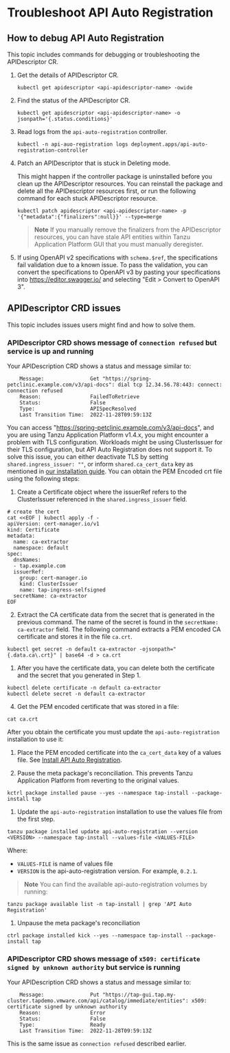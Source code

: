 # Troubleshoot API Auto Registration

## How to debug API Auto Registration

This topic includes commands for debugging or troubleshooting the APIDescriptor CR.

1. Get the details of APIDescriptor CR.

    ```console
    kubectl get apidescriptor <api-apidescriptor-name> -owide
    ```

2. Find the status of the APIDescriptor CR.

    ```console
    kubectl get apidescriptor <api-apidescriptor-name> -o jsonpath='{.status.conditions}'
    ```

3. Read logs from the `api-auto-registration` controller.
   
    ```console
    kubectl -n api-auo-registration logs deployment.apps/api-auto-registration-controller
    ```

4. Patch an APIDescriptor that is stuck in Deleting mode.

   This might happen if the controller package is uninstalled before you clean up the APIDescriptor resources.
   You can reinstall the package and delete all the APIDescriptor resources first, or run the following command for each stuck APIDescriptor resource.

    ```console
    kubectl patch apidescriptor <api-apidescriptor-name> -p '{"metadata":{"finalizers":null}}' --type=merge
    ```

    >**Note** If you manually remove the finalizers from the APIDescriptor resources, you can have stale API entities within Tanzu Application Platform GUI that you must manually deregister.

5. If using OpenAPI v2 specifications with `schema.$ref`, the specifications fail validation due to a known issue.
To pass the validation, you can convert the specifications to OpenAPI v3 by pasting your specifications into https://editor.swagger.io/ and selecting "Edit > Convert to OpenAPI 3".

## APIDescriptor CRD issues

This topic includes issues users might find and how to solve them.

### APIDescriptor CRD shows message of `connection refused` but service is up and running

Your APIDescription CRD shows a status and message similar to:

```console
    Message:               Get "https://spring-petclinic.example.com/v3/api-docs": dial tcp 12.34.56.78:443: connect: connection refused
    Reason:                FailedToRetrieve
    Status:                False
    Type:                  APISpecResolved
    Last Transition Time:  2022-11-28T09:59:13Z
```

You can access "https://spring-petclinic.example.com/v3/api-docs", and you are
using Tanzu Application Platform v1.4.x, you might encounter a problem with TLS
configuration. Workloads might be using ClusterIssuer for their TLS
configuration, but API Auto Registration does not support it. To solve this
issue, you can either deactivate TLS by setting `shared.ingress_issuer: ""`, or
inform `shared.ca_cert_data` key as mentioned in [our installation
guide](installation.md).  You can obtain the PEM Encoded crt file using the following steps:

1. Create a Certificate object where the issuerRef refers to the ClusterIssuer referenced
in the `shared.ingress_issuer` field.

  ```console
  # create the cert
  cat <<EOF | kubectl apply -f -
  apiVersion: cert-manager.io/v1
  kind: Certificate
  metadata:
    name: ca-extractor
    namespace: default
  spec:
    dnsNames:
    - tap.example.com
    issuerRef:
      group: cert-manager.io
      kind: ClusterIssuer
      name: tap-ingress-selfsigned
    secretName: ca-extractor
  EOF
  ```

2. Extract the CA certificate data from the secret that is generated in the
previous command. The name of the secret is found in the `secretName:
ca-extractor` field. The following command extracts a PEM encoded CA certificate
and stores it in the file `ca.crt`.

  ```console
  kubectl get secret -n default ca-extractor -ojsonpath="{.data.ca\.crt}" | base64 -d > ca.crt
  ```

1. After you have the certificate data, you can delete both the certificate and
   the secret that you generated in Step 1.

  ```console
  kubectl delete certificate -n default ca-extractor
  kubectl delete secret -n default ca-extractor
  ```

4. Get the PEM encoded certificate that was stored in a file:

  ```console
  cat ca.crt
  ```

After you obtain the certificate you must update the `api-auto-registration` installation to use it:
 
1. Place the PEM encoded certificate into the `ca_cert_data` key of a values file. See [Install API Auto Registration](installation.hbs.md).

2. Pause the meta package's reconciliation. This prevents Tanzu Application Platform from reverting to the original values. 

  ```console
  kctrl package installed pause --yes --namespace tap-install --package-install tap
  ```

1. Update the `api-auto-registration` installation to use the values file from the first step.

  ```console
  tanzu package installed update api-auto-registration --version <VERSION> --namespace tap-install --values-file <VALUES-FILE>
  ```

  Where:

  - `VALUES-FILE` is name of values file
  - `VERSION` is the api-auto-registration version. For example, `0.2.1`.

  >**Note** You can find the available api-auto-registration volumes by running:

  ```console
  tanzu package available list -n tap-install | grep 'API Auto Registration'
  ```

1. Unpause the meta package's reconciliation

  ```console
  ctrl package installed kick --yes --namespace tap-install --package-install tap
  ```

### APIDescriptor CRD shows message of `x509: certificate signed by unknown authority` but service is running

Your APIDescription CRD shows a status and message similar to:

```console
    Message:               Put "https://tap-gui.tap.my-cluster.tapdemo.vmware.com/api/catalog/immediate/entities": x509: certificate signed by unknown authority
    Reason:                Error
    Status:                False
    Type:                  Ready
    Last Transition Time:  2022-11-28T09:59:13Z
```

This is the same issue as `connection refused` described earlier.

